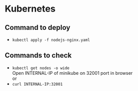# Kubernetes
## Command to deploy
- <code>kubectl apply -f nodejs-nginx.yaml</code>
## Commands to check
- <code>kubectl get nodes -o wide</code> <br>
Open INTERNAL-IP of minikube on 32001 port in browser <br>
or <br>
- <code>curl INTERNAL-IP:32001</code>

